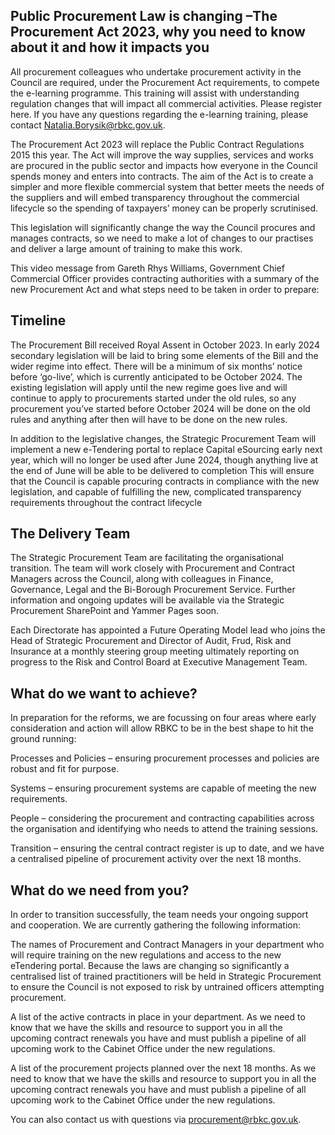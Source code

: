 ## Public Procurement Law is changing –The Procurement Act 2023, why you need to know about it and how it impacts you
All procurement colleagues who undertake procurement activity in the Council are required, under the Procurement Act requirements, 
to compete the e-learning programme. This training will assist with understanding regulation changes that will impact all commercial activities. 
Please register here.  If you have any questions regarding the e-learning training, please contact Natalia.Borysik@rbkc.gov.uk.

The Procurement Act 2023 will replace the Public Contract Regulations 2015 this year. The Act will improve the way supplies, services and works are procured in the public sector and impacts how everyone in the Council spends money and enters into contracts. The aim of the Act is to create a simpler and more flexible commercial system that better meets the needs of the suppliers and will embed transparency throughout the commercial lifecycle so the spending of taxpayers’ money can be properly scrutinised.

This legislation will significantly change the way the Council procures and manages contracts, so we need to make a lot of changes to our practises and deliver a large amount of training to make this work. 

This video message from Gareth Rhys Williams, Government Chief Commercial Officer provides contracting authorities with a summary of the new Procurement Act and what steps need to be taken in order to prepare:

## Timeline

The Procurement Bill received Royal Assent in October 2023. In early 2024 secondary legislation will be laid to bring some elements of the Bill and the wider regime into effect. There will be a minimum of six months’ notice before ‘go-live’, which is currently anticipated to be October 2024. The existing legislation will apply until the new regime goes live and will continue to apply to procurements started under the old rules, so any procurement you’ve started before October 2024 will be done on the old rules and anything after then will have to be done on the new rules. 

In addition to the legislative changes, the Strategic Procurement Team will implement a new e-Tendering portal to replace Capital eSourcing early next year, which will no longer be used after June 2024, though anything live at the end of June will be able to be delivered to completion This will ensure that the Council is capable procuring contracts in compliance with the new legislation, and capable of fulfilling the new, complicated transparency requirements throughout the contract lifecycle

## The Delivery Team

The Strategic Procurement Team are facilitating the organisational transition. The team will work closely with Procurement and Contract Managers across the Council, along with colleagues in Finance, Governance, Legal and the Bi-Borough Procurement Service. Further information and ongoing updates will be available via the Strategic Procurement SharePoint and Yammer Pages soon. 

Each Directorate has appointed a Future Operating Model lead who joins the Head of Strategic Procurement and Director of Audit, Frud, Risk and Insurance at a monthly steering group meeting ultimately reporting on progress to the Risk and Control Board at Executive Management Team.

## What do we want to achieve?

In preparation for the reforms, we are focussing on four areas where early consideration and action will allow RBKC to be in the best shape to hit the ground running:
 

Processes and Policies – ensuring procurement processes and policies are robust and fit for purpose.

Systems – ensuring procurement systems are capable of meeting the new requirements.

People – considering the procurement and contracting capabilities across the organisation and identifying who needs to attend the training sessions.

Transition – ensuring the central contract register is up to date, and we have a centralised pipeline of procurement activity over the next 18 months.

## What do we need from you?

In order to transition successfully, the team needs your ongoing support and cooperation. We are currently gathering the following information:
 

The names of Procurement and Contract Managers in your department who will require training on the new regulations and access to the new eTendering portal. Because the laws are changing so significantly a centralised list of trained practitioners will be held in Strategic Procurement to ensure the Council is not exposed to risk by untrained officers attempting procurement.
 

A list of the active contracts in place in your department. As we need to know that we have the skills and resource to support you in all the upcoming contract renewals you have and must publish a pipeline of all upcoming work to the Cabinet Office under the new regulations.
 

A list of the procurement projects planned over the next 18 months. As we need to know that we have the skills and resource to support you in all the upcoming contract renewals you have and must publish a pipeline of all upcoming work to the Cabinet Office under the new regulations.

You can also contact us with questions via procurement@rbkc.gov.uk.